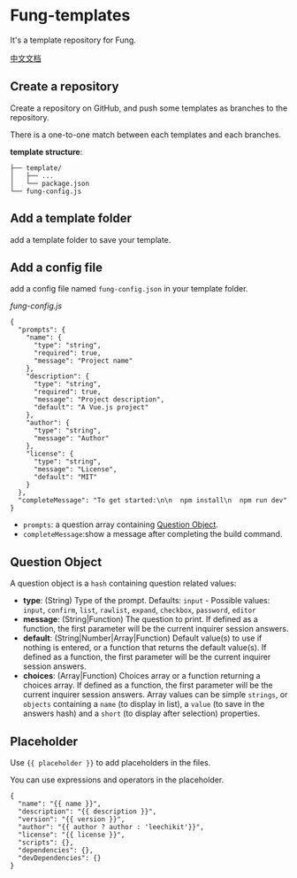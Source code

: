 # Fung-templates

It's a template repository for Fung.

[中文文档](https://github.com/Leechikit/fung-templates/blob/master/README-cn.md)

## Create a repository

Create a repository on GitHub, and push some templates as branches to the repository.

There is a one-to-one match between each templates and each branches.

**template structure**:

```
├── template/
│   ├── ...
│   └── package.json
└── fung-config.js
```

## Add a template folder

add a template folder to save your template.

## Add a config file

add a config file named `fung-config.json` in your template folder.

*fung-config.js*
```
{
  "prompts": {
    "name": {
      "type": "string",
      "required": true,
      "message": "Project name"
    },
    "description": {
      "type": "string",
      "required": true,
      "message": "Project description",
      "default": "A Vue.js project"
    },
    "author": {
      "type": "string",
      "message": "Author"
    },
    "license": {
      "type": "string",
      "message": "License",
      "default": "MIT"
    }
  },
  "completeMessage": "To get started:\n\n  npm install\n  npm run dev"
}
```

* `prompts`: a question array containing [Question Object](#question-object).
* `completeMessage`:show a message after completing the build command.

## Question Object

A question object is a `hash` containing question related values:

- **type**: (String) Type of the prompt. Defaults: `input` - Possible values: `input`, `confirm`,
`list`, `rawlist`, `expand`, `checkbox`, `password`, `editor`
- **message**: (String|Function) The question to print. If defined as a function, the first parameter will be the current inquirer session answers.
- **default**: (String|Number|Array|Function) Default value(s) to use if nothing is entered, or a function that returns the default value(s). If defined as a function, the first parameter will be the current inquirer session answers.
- **choices**: (Array|Function) Choices array or a function returning a choices array. If defined as a function, the first parameter will be the current inquirer session answers.
Array values can be simple `strings`, or `objects` containing a `name` (to display in list), a `value` (to save in the answers hash) and a `short` (to display after selection) properties. 

## Placeholder

Use `{{ placeholder }}` to add placeholders in the files.

You can use expressions and operators in the placeholder.

```
{
  "name": "{{ name }}",
  "description": "{{ description }}",
  "version": "{{ version }}",
  "author": "{{ author ? author : 'leechikit'}}",
  "license": "{{ license }}",
  "scripts": {},
  "dependencies": {},
  "devDependencies": {}
}
```